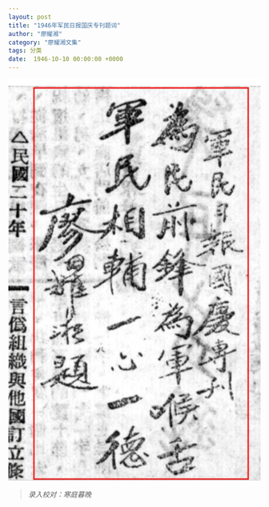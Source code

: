 ```yaml
---
layout: post
title: "1946年军民日报国庆专刊题词"
author: "廖耀湘"
category: "廖耀湘文集"
tags: 分类
date:  1946-10-10 00:00:00 +0000
---
```

![1946年军民日报国庆专刊题词](../assets/images/1946年军民日报国庆专刊题词.png)



>*录入校对：寒庭暮晚*
